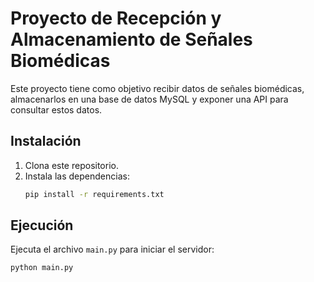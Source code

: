 # Proyecto de Recepción y Almacenamiento de Señales Biomédicas

Este proyecto tiene como objetivo recibir datos de señales biomédicas, almacenarlos en una base de datos MySQL y exponer una API para consultar estos datos.

## Instalación

1. Clona este repositorio.
2. Instala las dependencias:
    ```sh
    pip install -r requirements.txt
    ```

## Ejecución

Ejecuta el archivo `main.py` para iniciar el servidor:

```sh
python main.py
